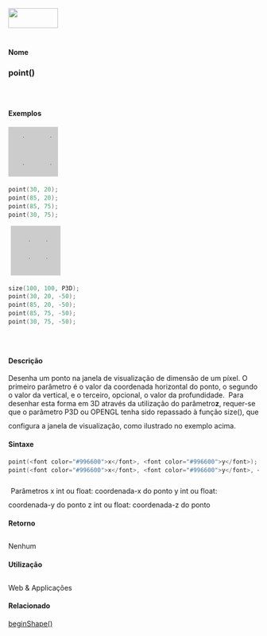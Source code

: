 <img height="40" src="../images/1pix.gif" width="100"/>
<img height="1" src="../images/1pix.gif" width="20"/>
<img height="1" src="../images/1pix.gif" width="555"/>

#### Nome
### point()
<img height="25" src="../images/1pix.gif" width="1"/>

#### Exemplos
<img border="0" height="100" src="media/point_.gif" width="100"/>

```pde
point(30, 20); 
point(85, 20); 
point(85, 75); 
point(30, 75); 

```
<img height="25" src="../images/1pix.gif" width="1"/>
<img border="0" height="100" src="media/point_2.gif" width="100"/>

```pde
size(100, 100, P3D); 
point(30, 20, -50); 
point(85, 20, -50); 
point(85, 75, -50); 
point(30, 75, -50); 

```
<img height="25" src="../images/1pix.gif" width="1"/>

#### Descrição
Desenha um ponto na janela de
visualização de dimensão de um píxel. O
primeiro parâmetro é o valor da coordenada horizontal do
ponto, o segundo o valor da vertical, e o terceiro, opcional, o valor
da profundidade.  Para desenhar esta forma em 3D através da
utilização do parâmetro**z**,
requer-se que o parâmetro P3D ou OPENGL tenha sido repassado
à função size(), que configura a janela de
visualização, como ilustrado no exemplo acima.
<img height="25" src="../images/1pix.gif" width="1"/>

#### Sintaxe
```pde
point(<font color="#996600">x</font>, <font color="#996600">y</font>); 
point(<font color="#996600">x</font>, <font color="#996600">y</font>, <font color="#996600">z</font>); 

```
<img height="25" src="../images/1pix.gif" width="1"/>
Parâmetros
x
int ou float: coordenada-x do ponto
y
int ou float: coordenada-y do ponto
z
int ou float: coordenada-z do ponto
<img height="25" src="../images/1pix.gif" width="1"/>

#### Retorno

	
Nenhum
<img height="25" src="../images/1pix.gif" width="1"/>

#### Utilização

	
Web & Applicações
<img height="25" src="../images/1pix.gif" width="1"/>

#### Relacionado
[beginShape()](beginShape_)
